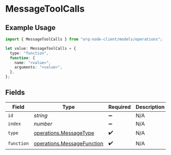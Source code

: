 # MessageToolCalls

## Example Usage

```typescript
import { MessageToolCalls } from "orq-node-client/models/operations";

let value: MessageToolCalls = {
  type: "function",
  function: {
    name: "<value>",
    arguments: "<value>",
  },
};
```

## Fields

| Field                                                                    | Type                                                                     | Required                                                                 | Description                                                              |
| ------------------------------------------------------------------------ | ------------------------------------------------------------------------ | ------------------------------------------------------------------------ | ------------------------------------------------------------------------ |
| `id`                                                                     | *string*                                                                 | :heavy_minus_sign:                                                       | N/A                                                                      |
| `index`                                                                  | *number*                                                                 | :heavy_minus_sign:                                                       | N/A                                                                      |
| `type`                                                                   | [operations.MessageType](../../models/operations/messagetype.md)         | :heavy_check_mark:                                                       | N/A                                                                      |
| `function`                                                               | [operations.MessageFunction](../../models/operations/messagefunction.md) | :heavy_check_mark:                                                       | N/A                                                                      |